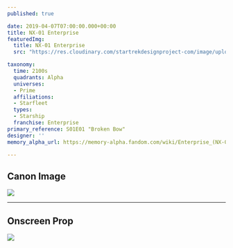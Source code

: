 ```yaml
---
published: true

date: 2019-04-07T07:00:00.000+00:00
title: NX-01 Enterprise
featuredImg:
  title: NX-01 Enterprise
  src: "https://res.cloudinary.com/startrekdesignproject-com/image/upload/v1561657512/NX-01Enterprise_8.00.01_PM.png"

taxonomy:
  time: 2100s
  quadrants: Alpha
  universes:
  - Prime
  affiliations:
  - Starfleet
  types:
  - Starship
  franchise: Enterprise
primary_reference: S01E01 "Broken Bow"
designer: ''
memory_alpha_url: https://memory-alpha.fandom.com/wiki/Enterprise_(NX-01)

---
```

## Canon Image

![](https://res.cloudinary.com/startrekdesignproject-com/image/upload/v1554628009/NX-01Enterprise1.jpg)

___
## Onscreen Prop

![](https://res.cloudinary.com/startrekdesignproject-com/image/upload/v1554628691/ENTERPRISE_CARGO_CAN-2.jpg)